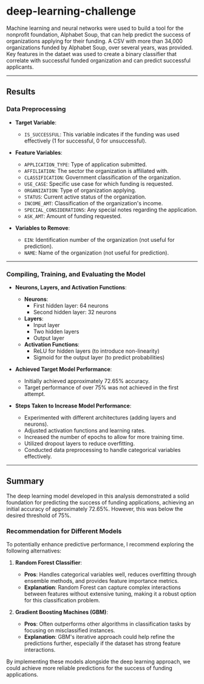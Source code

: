 # deep-learning-challenge

Machine learning and neural networks were used to build a tool for the nonprofit foundation, Alphabet Soup, that can help predict the success of organizations applying for their funding. A CSV with more than 34,000 organizations funded by Alphabet Soup, over several years, was provided. Key features in the dataet was used to create a binary classifier that correlate with successful funded organization and can predict successful applicants.
 
---

## Results

### Data Preprocessing

- **Target Variable**: 
  - `IS_SUCCESSFUL`: This variable indicates if the funding was used effectively (1 for successful, 0 for unsuccessful).

- **Feature Variables**: 
  - `APPLICATION_TYPE`: Type of application submitted.
  - `AFFILIATION`: The sector the organization is affiliated with.
  - `CLASSIFICATION`: Government classification of the organization.
  - `USE_CASE`: Specific use case for which funding is requested.
  - `ORGANIZATION`: Type of organization applying.
  - `STATUS`: Current active status of the organization.
  - `INCOME_AMT`: Classification of the organization's income.
  - `SPECIAL_CONSIDERATIONS`: Any special notes regarding the application.
  - `ASK_AMT`: Amount of funding requested.

- **Variables to Remove**: 
  - `EIN`: Identification number of the organization (not useful for prediction).
  - `NAME`: Name of the organization (not useful for prediction).

---

### Compiling, Training, and Evaluating the Model

- **Neurons, Layers, and Activation Functions**:
  - **Neurons**: 
    - First hidden layer: 64 neurons
    - Second hidden layer: 32 neurons
  - **Layers**: 
    - Input layer
    - Two hidden layers
    - Output layer
  - **Activation Functions**: 
    - ReLU for hidden layers (to introduce non-linearity)
    - Sigmoid for the output layer (to predict probabilities)

- **Achieved Target Model Performance**: 
  - Initially achieved approximately 72.65% accuracy.
  - Target performance of over 75% was not achieved in the first attempt.

- **Steps Taken to Increase Model Performance**:
  - Experimented with different architectures (adding layers and neurons).
  - Adjusted activation functions and learning rates.
  - Increased the number of epochs to allow for more training time.
  - Utilized dropout layers to reduce overfitting.
  - Conducted data preprocessing to handle categorical variables effectively.

---

## Summary

The deep learning model developed in this analysis demonstrated a solid foundation for predicting the success of funding applications, achieving an initial accuracy of approximately 72.65%. However, this was below the desired threshold of 75%. 

### Recommendation for Different Models
To potentially enhance predictive performance, I recommend exploring the following alternatives:

1. **Random Forest Classifier**: 
   - **Pros**: Handles categorical variables well, reduces overfitting through ensemble methods, and provides feature importance metrics.
   - **Explanation**: Random Forest can capture complex interactions between features without extensive tuning, making it a robust option for this classification problem.

2. **Gradient Boosting Machines (GBM)**:
   - **Pros**: Often outperforms other algorithms in classification tasks by focusing on misclassified instances.
   - **Explanation**: GBM's iterative approach could help refine the predictions further, especially if the dataset has strong feature interactions.

By implementing these models alongside the deep learning approach, we could achieve more reliable predictions for the success of funding applications.
